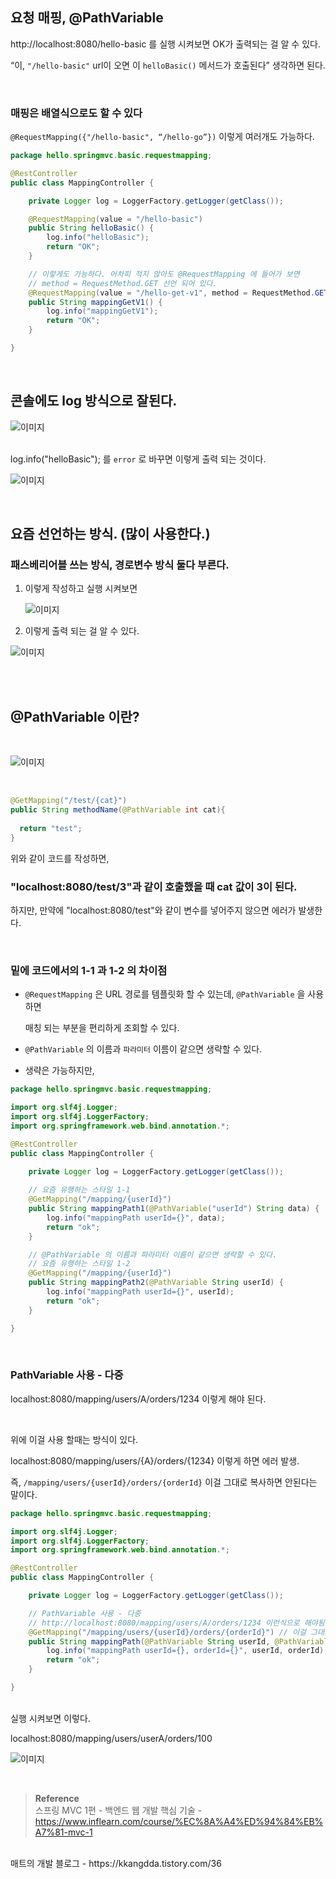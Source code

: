 ## 요청 매핑, @PathVariable

http://localhost:8080/hello-basic 를 실행 시켜보면 OK가 출력되는 걸 알 수 있다.

“이, `"/hello-basic"` url이 오면 이 `helloBasic()` 메서드가 호출된다” 생각하면 된다.

<br/>

### 매핑은 배열식으로도 할 수 있다

 `@RequestMapping({"/hello-basic", “/hello-go”})`  이렇게 여러개도 가능하다.

```java
package hello.springmvc.basic.requestmapping;

@RestController
public class MappingController {

    private Logger log = LoggerFactory.getLogger(getClass());

    @RequestMapping(value = "/hello-basic")
    public String helloBasic() {
        log.info("helloBasic");
        return "OK";
    }

    // 이렇게도 가능하다. 어차피 적지 않아도 @RequestMapping 에 들어가 보면
    // method = RequestMethod.GET 선언 되어 있다.
    @RequestMapping(value = "/hello-get-v1", method = RequestMethod.GET)
    public String mappingGetV1() {
        log.info("mappingGetV1");
        return "OK";
    }

}
```

<br/>

## 콘솔에도 log 방식으로 잘된다.

![이미지](/programming/img/서44.PNG)

<br/>log.info("helloBasic"); 를 `error` 로 바꾸면 이렇게 출력 되는 것이다.

![이미지](/programming/img/서45.PNG)

<br/>

## 요즘 선언하는 방식. (많이 사용한다.)

### 패스베리어블 쓰는 방식, 경로변수 방식 둘다 부른다.

1. 이렇게 작성하고 실행 시켜보면
    
    ![이미지](/programming/img/서46.PNG)
    

1. 이렇게 출력 되는 걸 알 수 있다.

![이미지](/programming/img/서47.PNG)

<br/>
<br/>


## @PathVariable 이란?

<br/>

![이미지](/programming/img/겨10.PNG)

<br/>

```java
@GetMapping("/test/{cat}")
public String methodName(@PathVariable int cat){
  
  return "test";
}
```

위와 같이 코드를 작성하면,

### "localhost:8080/test/3"과 같이 호출했을 때 cat 값이 3이 된다.


하지만, 만약에 "localhost:8080/test"와 같이 변수를 넣어주지 않으면 에러가 발생한다.


<br/>


### 밑에 코드에서의 1-1 과 1-2 의 차이점

- `@RequestMapping` 은 URL 경로를 템플릿화 할 수 있는데, `@PathVariable` 을 사용하면
    
    매칭 되는 부분을 편리하게 조회할 수 있다.
    
- `@PathVariable` 의 이름과 `파라미터` 이름이 같으면 생략할 수 있다.
- 생략은 가능하지만,

```java
package hello.springmvc.basic.requestmapping;

import org.slf4j.Logger;
import org.slf4j.LoggerFactory;
import org.springframework.web.bind.annotation.*;

@RestController
public class MappingController {

    private Logger log = LoggerFactory.getLogger(getClass());
    
    // 요즘 유행하는 스타일 1-1
    @GetMapping("/mapping/{userId}")
    public String mappingPath1(@PathVariable("userId") String data) {
        log.info("mappingPath userId={}", data);
        return "ok";
    }

    // @PathVariable 의 이름과 파라미터 이름이 같으면 생략할 수 있다.
    // 요즘 유행하는 스타일 1-2
    @GetMapping("/mapping/{userId}")
    public String mappingPath2(@PathVariable String userId) {
        log.info("mappingPath userId={}", userId);
        return "ok";
    }

}
```

<br/>

### PathVariable 사용 - 다중

localhost:8080/mapping/users/A/orders/1234 이렇게 해야 된다.

<br/>

위에 이걸 사용 할때는 방식이 있다.

localhost:8080/mapping/users/{A}/orders/{1234} 이렇게 하면 에러 발생.

즉, `/mapping/users/{userId}/orders/{orderId}` 이걸 그대로 복사하면 안된다는 말이다.

```java
package hello.springmvc.basic.requestmapping;

import org.slf4j.Logger;
import org.slf4j.LoggerFactory;
import org.springframework.web.bind.annotation.*;

@RestController
public class MappingController {

    private Logger log = LoggerFactory.getLogger(getClass());

    // PathVariable 사용 - 다중
    // http://localhost:8080/mapping/users/A/orders/1234 이런식으로 해야됨 
    @GetMapping("/mapping/users/{userId}/orders/{orderId}") // 이걸 그대로 복사하면 에러가 발생한다.
    public String mappingPath(@PathVariable String userId, @PathVariable Long orderId) {
        log.info("mappingPath userId={}, orderId={}", userId, orderId);
        return "ok";
    }

}
```

<br/>실행 시켜보면 이렇다.

localhost:8080/mapping/users/userA/orders/100

![이미지](/programming/img/서48.PNG)

<br/>

>**Reference** <br/>스프링 MVC 1편 - 백엔드 웹 개발 핵심 기술 - https://www.inflearn.com/course/%EC%8A%A4%ED%94%84%EB%A7%81-mvc-1
<br/>
매트의 개발 블로그 - https://kkangdda.tistory.com/36